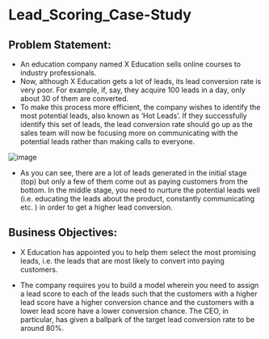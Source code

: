 # Lead_Scoring_Case-Study
## Problem Statement:
 - An education company named X Education sells online courses to industry professionals.
 - Now, although X Education gets a lot of leads, its lead conversion rate is very poor. For example, if, say, they acquire 100 leads in a day, only about 30 of them are  converted.
 - To make this process more efficient, the company wishes to identify the most potential leads, also known as ‘Hot Leads’. If they successfully identify this set of leads, the lead conversion rate should go up as the sales team will now be focusing more on communicating with the potential leads rather than making calls to everyone.

![image](https://user-images.githubusercontent.com/109037868/226595154-89bec05c-7b8d-4111-9fd9-973732ff164e.png)
 - As you can see, there are a lot of leads generated in the initial stage (top) but only a few of them come out as paying customers from the bottom. In the middle stage, you need to nurture the potential leads well (i.e. educating the leads about the product, constantly communicating etc. ) in order to get a higher lead conversion.
## Business Objectives:
 - X Education has appointed you to help them select the most promising leads, i.e. the leads that are most likely to convert into paying customers. 

 - The company requires you to build a model wherein you need to assign a lead score to each of the leads such that the customers with a higher lead score have a higher conversion chance and the customers with a lower lead score have a lower conversion chance. The CEO, in particular, has given a ballpark of the target lead conversion rate to be around 80%. 
